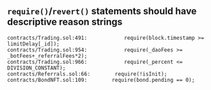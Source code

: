 ## `require()`/`revert()` statements should have descriptive reason strings
```solidity
contracts/Trading.sol:491:            require(block.timestamp >= limitDelay[_id]);
contracts/Trading.sol:954:            require(_daoFees >= _botFees+_referralFees*2);
contracts/Trading.sol:966:            require(_percent <= DIVISION_CONSTANT);
contracts/Referrals.sol:66:        require(!isInit);
contracts/BondNFT.sol:109:        require(bond.pending == 0);
```
